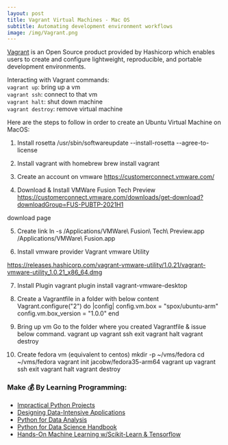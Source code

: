 ```yaml
---
layout: post
title: Vagrant Virtual Machines - Mac OS
subtitle: Automating development environment workflows
image: /img/Vagrant.png
---
```


[Vagrant](https://www.vagrantup.com/) is an Open Source product provided by Hashicorp which enables users to create and configure lightweight, reproducible, and portable development environments.

Interacting with Vagrant commands: <br>
    `vagrant up`: bring up a vm<br>
    `vagrant ssh`: connect to that vm<br>
    `vagrant halt`: shut down machine<br>
    `vagrant destroy`: remove virtual machine 


Here are the steps to follow in order to create an Ubuntu Virtual Machine on MacOS:


1. Install rosetta
	/usr/sbin/softwareupdate --install-rosetta --agree-to-license
	
2. Install vagrant with homebrew
	brew install vagrant
	
3. Create an account on vmware
	https://customerconnect.vmware.com/
	
4. Download & Install VMWare Fusion Tech Preview
https://customerconnect.vmware.com/downloads/get-download?downloadGroup=FUS-PUBTP-2021H1

download page

5. Create link
	ln -s /Applications/VMWare\ Fusion\ Tech\ Preview.app /Applications/VMWare\ Fusion.app

6. Install vmware provider
	Vagrant vmware Utility

https://releases.hashicorp.com/vagrant-vmware-utility/1.0.21/vagrant-vmware-utility_1.0.21_x86_64.dmg

7. Install Plugin
	vagrant plugin install vagrant-vmware-desktop

8. Create a Vagrantfile in a folder with below content
	Vagrant.configure("2") do |config|
              config.vm.box = "spox/ubuntu-arm"
              config.vm.box_version = "1.0.0"
           end
	
9. Bring up vm
	Go to the folder where you created Vagrantfile & issue below command.
	vagrant up
	vagrant ssh
	exit
            vagrant halt
	vagrant destroy
	
10. Create fedora vm (equivalent to centos)
	mkdir -p ~/vms/fedora
	cd ~/vms/fedora
	vagrant init jacobw/fedora35-arm64
	vagrant up
    	vagrant ssh
	exit
	vagrant halt
	vagrant destroy
	
### Make 💰 By Learning Programming:

- [Impractical Python Projects](https://amzn.to/3JpCpWH)
- [Designing Data-Intensive Applications](https://amzn.to/3Hgh5Sj)
- [Python for Data Analysis](https://amzn.to/3D0C8pl)
- [Python for Data Science Handbook](https://amzn.to/3XnZ1ez)
- [Hands-On Machine Learning w/Scikit-Learn & Tensorflow](https://amzn.to/3QTWoyt)

<br>
